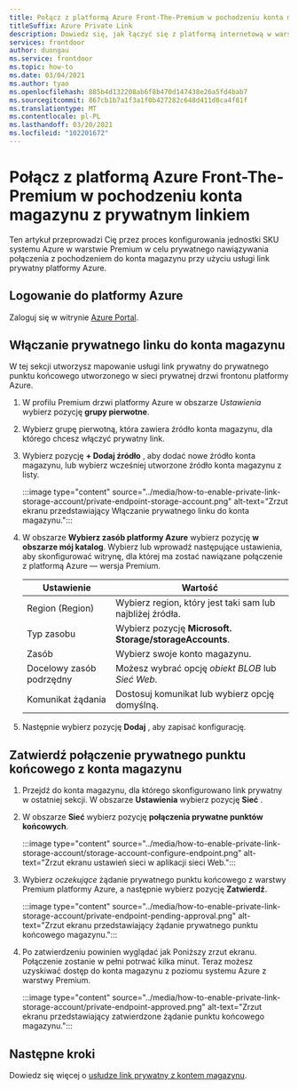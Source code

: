```yaml
---
title: Połącz z platformą Azure Front-The-Premium w pochodzeniu konta magazynu z prywatnym linkiem
titleSuffix: Azure Private Link
description: Dowiedz się, jak łączyć się z platformą internetową w warstwie Premium na koncie magazynu prywatnie.
services: frontdoor
author: duongau
ms.service: frontdoor
ms.topic: how-to
ms.date: 03/04/2021
ms.author: tyao
ms.openlocfilehash: 885b4d132208ab6f8b470d147438e26a5fd4bab7
ms.sourcegitcommit: 867cb1b7a1f3a1f0b427282c648d411d0ca4f81f
ms.translationtype: MT
ms.contentlocale: pl-PL
ms.lasthandoff: 03/20/2021
ms.locfileid: "102201672"
---
```

# <a name="connect-azure-front-door-premium-to-a-storage-account-origin-with-private-link"></a>Połącz z platformą Azure Front-The-Premium w pochodzeniu konta magazynu z prywatnym linkiem

Ten artykuł przeprowadzi Cię przez proces konfigurowania jednostki SKU systemu Azure w warstwie Premium w celu prywatnego nawiązywania połączenia z pochodzeniem do konta magazynu przy użyciu usługi link prywatny platformy Azure.

## <a name="sign-in-to-azure"></a>Logowanie do platformy Azure

Zaloguj się w witrynie [Azure Portal](https://portal.azure.com).

## <a name="enable-private-link-to-a-storage-account"></a>Włączanie prywatnego linku do konta magazynu
 
W tej sekcji utworzysz mapowanie usługi link prywatny do prywatnego punktu końcowego utworzonego w sieci prywatnej drzwi frontonu platformy Azure. 

1. W profilu Premium drzwi platformy Azure w obszarze *Ustawienia* wybierz pozycję **grupy pierwotne**.

1. Wybierz grupę pierwotną, która zawiera źródło konta magazynu, dla którego chcesz włączyć prywatny link.

1. Wybierz pozycję **+ Dodaj źródło** , aby dodać nowe źródło konta magazynu, lub wybierz wcześniej utworzone źródło konta magazynu z listy.

    :::image type="content" source="../media/how-to-enable-private-link-storage-account/private-endpoint-storage-account.png" alt-text="Zrzut ekranu przedstawiający Włączanie prywatnego linku do konta magazynu.":::

1. W obszarze **Wybierz zasób platformy Azure** wybierz pozycję **w obszarze mój katalog**. Wybierz lub wprowadź następujące ustawienia, aby skonfigurować witrynę, dla której ma zostać nawiązane połączenie z platformą Azure — wersja Premium.

    | Ustawienie | Wartość |
    | ------- | ----- |
    | Region (Region) | Wybierz region, który jest taki sam lub najbliżej źródła. |
    | Typ zasobu | Wybierz pozycję **Microsoft. Storage/storageAccounts**. |
    | Zasób | Wybierz swoje konto magazynu. |
    | Docelowy zasób podrzędny | Możesz wybrać opcję *obiekt BLOB* lub *Sieć Web*. |
    | Komunikat żądania | Dostosuj komunikat lub wybierz opcję domyślną. |

1. Następnie wybierz pozycję **Dodaj** , aby zapisać konfigurację.

## <a name="approve-private-endpoint-connection-from-the-storage-account"></a>Zatwierdź połączenie prywatnego punktu końcowego z konta magazynu

1. Przejdź do konta magazynu, dla którego skonfigurowano link prywatny w ostatniej sekcji. W obszarze **Ustawienia** wybierz pozycję **Sieć** .

1. W obszarze **Sieć** wybierz pozycję **połączenia prywatne punktów końcowych**. 

    :::image type="content" source="../media/how-to-enable-private-link-storage-account/storage-account-configure-endpoint.png" alt-text="Zrzut ekranu ustawień sieci w aplikacji sieci Web.":::

1. Wybierz *oczekujące* żądanie prywatnego punktu końcowego z warstwy Premium platformy Azure, a następnie wybierz pozycję **Zatwierdź**.

    :::image type="content" source="../media/how-to-enable-private-link-storage-account/private-endpoint-pending-approval.png" alt-text="Zrzut ekranu przedstawiający żądanie prywatnego punktu końcowego magazynu.":::

1. Po zatwierdzeniu powinien wyglądać jak Poniższy zrzut ekranu. Połączenie zostanie w pełni potrwać kilka minut. Teraz możesz uzyskiwać dostęp do konta magazynu z poziomu systemu Azure z warstwy Premium.

    :::image type="content" source="../media/how-to-enable-private-link-storage-account/private-endpoint-approved.png" alt-text="Zrzut ekranu przedstawiający zatwierdzone żądanie punktu końcowego magazynu.":::

## <a name="next-steps"></a>Następne kroki

Dowiedz się więcej o [usłudze link prywatny z kontem magazynu](../../storage/common/storage-private-endpoints.md).
